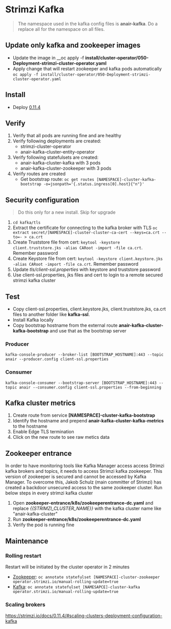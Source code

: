 # Strimzi Kafka

> The namespace used in the kafka config files is __anair-kafka__. Do a replace all for the namespace on all files.

## Update only kafka and zookeeper images
- Update the image in __oc apply -f __install/cluster-operator/050-Deployment-strimzi-cluster-operator.yaml__
- Apply change that will restart zookeeper and kafka pods automatically `oc apply -f install/cluster-operator/050-Deployment-strimzi-cluster-operator.yaml`

## Install
- Deploy [0.11.4](0.11.4/README.md)

## Verify
1. Verify that all pods are running fine and are healthy
2. Verify following deployments are created:
   - strimzi-cluster-operator
   - anair-kafka-cluster-entity-operator
3. Verify following statefulsets are created:
   - anair-kafka-cluster-kafka  with 3 pods
   - anair-kafka-cluster-zookeeper with 3 pods
4. Verify routes are created
   - Get bootstrap route: `oc get routes [NAMESPACE]-cluster-kafka-bootstrap -o=jsonpath='{.status.ingress[0].host}{"n"}'`

## Security configuration
> Do this only for a new install. Skip for upgrade

1. `cd kafka/tls`
1. Extract the certificate for connecting to the kafka broker with TLS
   `oc extract secret/[NAMESPACE]-cluster-cluster-ca-cert --keys=ca.crt --to=- > ca.crt`
1. Create Truststore file from cert: `keytool -keystore client.truststore.jks -alias CARoot -import -file ca.crt`. Remember password
1. Create Keystore file from cert: `keytool -keystore client.keystore.jks -alias CARoot -import -file ca.crt`. Remember password
1. Update _tls/client-ssl.properties_ with keystore and truststore password
2. Use client-ssl.properties, jks files and cert to login to a remote secured strimzi kafka cluster

## Test
- Copy client-ssl.properties, client.keystore.jks, client.truststore.jks, ca.crt files to another folder like __kafka-ssl__.
- Install Kafka locally
- Copy bootstrap hostname from the external route __anair-kafka-cluster-kafka-bootstrap__ and use that as the bootstrap server

### Producer
`kafka-console-producer --broker-list [BOOTSTRAP_HOSTNAME]:443 --topic anair --producer.config client-ssl.properties`

### Consumer
`kafka-console-consumer --bootstrap-server [BOOTSTRAP_HOSTNAME]:443 --topic anair --consumer.config client-ssl.properties --from-beginning`

## Kafka cluster metrics
1. Create route from service __[NAMESPACE]-cluster-kafka-bootstrap__
2. Identify the hostname and prepend __anair-kafka-cluster-kafka-metrics__ to the hostname
3. Enable Edge TLS termination
4. Click on the new route to see raw metics data

## Zookeeper entrance
In order to have monitoring tools like Kafka Manager access access Strimzi kafka brokers and topics, it needs to access Strimzi kafka zookeeper. This version of zookeeper is secured and cannot be accessed by Kafka Manager. To overcome this, Jakob Schulz (main committer of Strimzi) has created a backdoor unsecured access to the same zookeeper cluster. Run below steps in every strimzi kafka cluster

1. Open __zookeeper-entrance/k8s/zookeeperentrance-dc.yaml__ and replace _{{STRIMZI_CLUSTER_NAME}}_ with the kafka cluster name like "anair-kafka-cluster"
2. Run __zookeeper-entrance/k8s/zookeeperentrance-dc.yaml__
3. Verify the pod is running fine


## Maintenance
### Rolling restart
Restart will be initiated by the cluster operator in 2 minutes
- [Zookeeper](https://strimzi.io/docs/0.11.4/#proc-manual-rolling-update-zookeeper-deployment-configuration-kafka): `oc annotate statefulset [NAMESPACE]-cluster-zookeeper operator.strimzi.io/manual-rolling-update=true`
- [Kafka](https://strimzi.io/docs/0.11.4/#proc-manual-rolling-update-kafka-deployment-configuration-kafka): `oc annotate statefulset [NAMESAPCE]-cluster-kafka operator.strimzi.io/manual-rolling-update=true`

### Scaling brokers
https://strimzi.io/docs/0.11.4/#scaling-clusters-deployment-configuration-kafka
